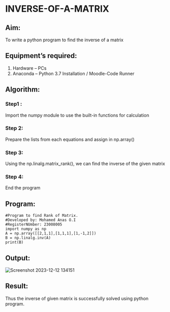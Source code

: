 # INVERSE-OF-A-MATRIX
## Aim:
To write a python program to find the inverse of a matrix
## Equipment’s required:
1. 	Hardware – PCs
2. 	Anaconda – Python 3.7 Installation / Moodle-Code Runner
## Algorithm:
### Step1 : 
Import the numpy module to use the built-in functions for calculation
### Step 2: 
Prepare the lists from each equations and assign in np.array()
### Step 3: 
Using the np.linalg.matrix_rank(), we can find the inverse of the given matrix
### Step 4: 
End the program

## Program:
```
#Program to find Rank of Matrix.
#Developed by: Mohamed Anas O.I
#RegisterNUmber: 23008005
import numpy as np
A = np.array([[2,1,1],[1,1,1],[1,-1,2]])
B = np.linalg.inv(A)
print(B)
```
## Output:
![Screenshot 2023-12-12 134151](https://github.com/Anas536/INVERSE-OF-A-MATRIX/assets/139841834/d4d31c2a-e0d6-4869-a328-94e271de3ce1)

## Result:
Thus the inverse of given matrix is successfully solved using python program.


